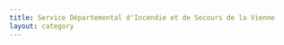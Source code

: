```yaml
---
title: Service Départemental d'Incendie et de Secours de la Vienne
layout: category
---
```

              